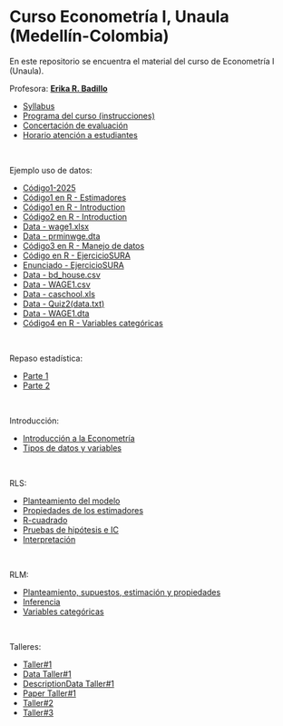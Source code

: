 # Curso Econometría I, Unaula (Medellín-Colombia)
En este repositorio se encuentra el material del curso de Econometría I (Unaula).

Profesora: [**Erika R. Badillo**](https://ebadilloe.github.io)

- [Syllabus](https://ebadilloe.github.io/EconometriaI/SYLLABUS.xlsx)<br>
- [Programa del curso (instrucciones)](https://ebadilloe.github.io/EconometriaI/Instrucciones.doc)<br>
- [Concertación de evaluación](https://ebadilloe.github.io/EconometriaI/Concertacionevaluacion.docx)<br>
- [Horario atención a estudiantes](https://ebadilloe.github.io/EconometriaI/Horarioatencion.docx)<br>
<br>

Ejemplo uso de datos:

- [Código1-2025](https://ebadilloe.github.io/EconometriaI/clase1.R)<br>
- [Código1 en R - Estimadores](https://ebadilloe.github.io/EconometriaI/EstimadoresR.docx)<br>
- [Código1 en R - Introduction](https://ebadilloe.github.io/EconometriaI/Ejemplo1.R)<br>
- [Código2 en R - Introduction](https://ebadilloe.github.io/EconometriaI/Ejemplo2.R)<br>
- [Data - wage1.xlsx](https://ebadilloe.github.io/EconometriaI/wage1.xlsx)<br>
- [Data - prminwge.dta](https://ebadilloe.github.io/EconometriaI/PRMINWGE.DTA)<br>
- [Código3 en R - Manejo de datos](https://ebadilloe.github.io/EconometriaI/Unidad2.R)<br>
- [Código en R - EjercicioSURA](https://ebadilloe.github.io/EconometriaI/EjercicioSURA.R)<br>
- [Enunciado - EjercicioSURA](https://ebadilloe.github.io/EconometriaI/EjercicioSURA.xlsx)<br>
- [Data - bd_house.csv](https://ebadilloe.github.io/EconometriaI/bd_house.csv)<br>
- [Data - WAGE1.csv](https://ebadilloe.github.io/EconometriaI/WAGE1.csv)<br>
- [Data - caschool.xls](https://ebadilloe.github.io/EconometriaI/caschool.xls)<br>
- [Data - Quiz2(data.txt)](https://ebadilloe.github.io/EconometriaI/data.txt)<br>
- [Data - WAGE1.dta](https://ebadilloe.github.io/EconometriaI/WAGE1.DTA)<br>
- [Código4 en R - Variables categóricas](https://ebadilloe.github.io/EconometriaI/Varscategorica.R)<br>

<br>

Repaso estadística:

- [Parte 1](https://ebadilloe.github.io/EconometriaI/RepasoEstadistica_1.pdf)<br>
- [Parte 2](https://ebadilloe.github.io/EconometriaI/RepasoEstadistica_2.pdf)<br>

<br>

Introducción:

- [Introducción a la Econometría](https://ebadilloe.github.io/EconometriaI/IntroducciónEconometria.pdf)<br>
- [Tipos de datos y variables](https://ebadilloe.github.io/EconometriaI/DatosyVariables.pdf)<br>

<br>

RLS:

- [Planteamiento del modelo](https://ebadilloe.github.io/EconometriaI/RLS_planteamiento.pdf)<br>
- [Propiedades de los estimadores](https://ebadilloe.github.io/EconometriaI/RLS_propiedades.pdf)<br>
- [R-cuadrado](https://ebadilloe.github.io/EconometriaI/Rcuadrado.pdf)<br>
- [Pruebas de hipótesis e IC](https://ebadilloe.github.io/EconometriaI/RLS_Inferencia.pdf)<br>
- [Interpretación](https://ebadilloe.github.io/EconometriaI/Interpretacion.pdf)<br>

<br>

RLM:

- [Planteamiento, supuestos, estimación y propiedades](https://ebadilloe.github.io/EconometriaI/RLM_planteamiento.pdf)<br>
- [Inferencia](https://ebadilloe.github.io/EconometriaI/RLM_inferencia.pdf)<br>
- [Variables categóricas](https://ebadilloe.github.io/EconometriaI/RLM_varcategoricas.pdf)<br>

<br>

Talleres:

- [Taller#1](https://ebadilloe.github.io/EconometriaI/Taller1.pdf)<br>
- [Data Taller#1](https://ebadilloe.github.io/EconometriaI/DataTaller1.raw)<br>
- [DescriptionData Taller#1](https://ebadilloe.github.io/EconometriaI/WAGE2_description.txt)<br>
- [Paper Taller#1](https://ebadilloe.github.io/EconometriaI/PaperTaller1.pdf)<br>
- [Taller#2](https://ebadilloe.github.io/EconometriaI/Tallervarscategorica.pdf)<br>
- [Taller#3](https://ebadilloe.github.io/EconometriaI/TallerRLM.pdf)<br>